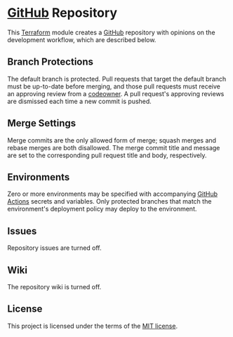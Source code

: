# [GitHub] Repository

This [Terraform] module creates a [GitHub] repository with opinions on the development workflow, which are described below.

## Branch Protections

The default branch is protected. Pull requests that target the default branch must be up-to-date before merging, and those pull requests must receive an approving review from a [codeowner][gh-codeowners]. A pull request's approving reviews are dismissed each time a new commit is pushed.

## Merge Settings

Merge commits are the only allowed form of merge; squash merges and rebase merges are both disallowed. The merge commit title and message are set to the corresponding pull request title and body, respectively.

## Environments

Zero or more environments may be specified with accompanying [GitHub Actions] secrets and variables. Only protected branches that match the environment's deployment policy may deploy to the environment.

## Issues

Repository issues are turned off.

## Wiki

The repository wiki is turned off.

## License

This project is licensed under the terms of the [MIT license](https://en.wikipedia.org/wiki/MIT_License).

[gh-codeowners]: https://docs.github.com/en/repositories/managing-your-repositorys-settings-and-features/customizing-your-repository/about-code-owners
[GitHub]: https://github.com
[GitHub Actions]: https://docs.github.com/en/actions
[Terraform]: https://www.terraform.io
